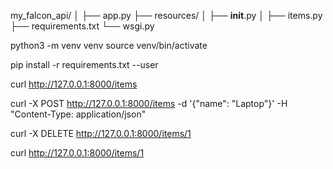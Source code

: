 my_falcon_api/
│
├── app.py
├── resources/
│   ├── __init__.py
│   ├── items.py
├── requirements.txt
└── wsgi.py



python3 -m venv venv
source venv/bin/activate


pip install -r requirements.txt --user


curl http://127.0.0.1:8000/items


curl -X POST http://127.0.0.1:8000/items -d '{"name": "Laptop"}' -H "Content-Type: application/json"


curl -X DELETE http://127.0.0.1:8000/items/1


curl http://127.0.0.1:8000/items/1





